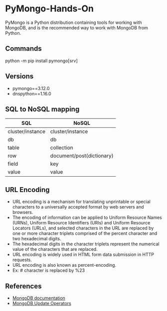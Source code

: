 # PyMongo-Hands-On

PyMongo is a Python distribution containing tools for working with MongoDB, and is the recommended way to work with MongoDB from Python.

## Commands

python -m pip install pymongo[srv]

## Versions

- pymongo==3.12.0
- dnspython==1.16.0

## SQL to NoSQL mapping

| SQL              | NoSQL                     |
|------------------|---------------------------|
| cluster/instance | cluster/instance          |
| db               | db                        |
| table            | collection                |
| row              | document/post(dictionary) |
| field            | key                       |
| value            | value                     |

## URL Encoding

- URL encoding is a mechanism for translating unprintable or special characters to a universally accepted format by web servers and browsers.
- The encoding of information can be applied to Uniform Resource Names (URNs), Uniform Resource Identifiers (URIs) and Uniform Resource Locators (URLs), and selected characters in the URL are replaced by one or more character triplets comprised of the percent character and two hexadecimal digits.
- The hexadecimal digits in the character triplets represent the numerical value of the characters that are replaced.
- URL encoding is widely used in HTML form data submission in HTTP requests.
- URL encoding is also known as percent-encoding.
- Ex: # character is replaced by %23

## References

- [MongoDB documentation](https://docs.mongodb.com/)
- [MongoDB Update Operators](https://docs.mongodb.com/manual/reference/operator/update/)
